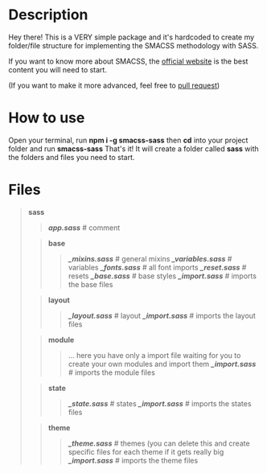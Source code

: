 # Description

Hey there! This is a VERY simple package and it's hardcoded to create my folder/file structure for implementing the SMACSS methodology with SASS.

If you want to know more about SMACSS, the [official website](http://smacss.com/) is the best content you will need to start.

(If you want to make it more advanced, feel free to [pull request](https://github.com/devdiogo/smacss-sass))
# How to use
Open your terminal, run **npm i -g smacss-sass** then **cd** into your project folder and run **smacss-sass**
That's it! It will create a folder called **sass** with the folders and files you need to start.

# Files

> **sass**
> >***app.sass*** # comment
> 
> >**base**
> >>***_mixins.sass*** # general mixins
> >>***_variables.sass*** # variables
> >>***_fonts.sass*** # all font imports
> >>***_reset.sass*** # resets
> >>***_base.sass*** # base styles
> >>***_import.sass*** # imports the base files
> 
> >**layout**
> >>***_layout.sass*** # layout
> >>***_import.sass*** # imports the layout files
> 
> >**module**
> >> ... here you have only a import file waiting for you to create your own modules and import them
> >>***_import.sass*** # imports the module files
> 
> >**state**
> >>***_state.sass*** # states
> >>***_import.sass*** # imports the states files
> 
> >**theme**
> >>***_theme.sass*** # themes (you can delete this  and create specific files for each theme if it gets really big
> >>***_import.sass*** # imports the theme files

